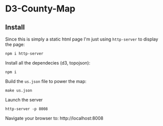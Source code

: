 D3-County-Map
=============


## Install

Since this is simply a static html page I'm just using `http-server` to display the page:

````
npm i http-server 
````

Install all the dependecies (d3, topojson):

````
npm i
````

Build the `us.json` file to power the map:

````
make us.json
````

Launch the server

````
http-server -p 8008
````

Navigate your browser to: http://localhost:8008
